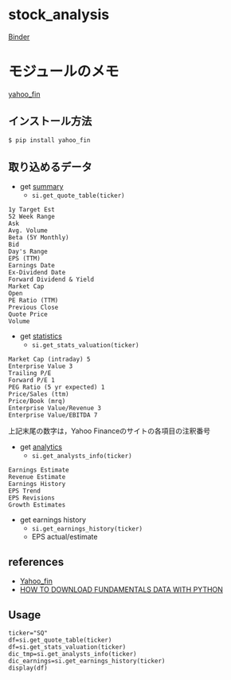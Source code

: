 # stock_analysis

[Binder](https://hub-binder.mybinder.ovh/user/jnishii-stock-analysis-dclja8dl/notebooks/yahoo_fin/yahoo_fin.ipynb) 


# モジュールのメモ

[yahoo_fin](http://theautomatic.net/yahoo_fin-documentation/#installation)

## インストール方法

```bash
$ pip install yahoo_fin
```

## 取り込めるデータ


- get [summary](https://finance.yahoo.com/quote/GOOGL?p=GOOGL)
    - `si.get_quote_table(ticker)`
```
1y Target Est
52 Week Range
Ask
Avg. Volume
Beta (5Y Monthly)
Bid
Day's Range
EPS (TTM)
Earnings Date
Ex-Dividend Date
Forward Dividend & Yield
Market Cap
Open
PE Ratio (TTM)
Previous Close
Quote Price
Volume
```
- get [statistics](https://finance.yahoo.com/quote/GOOGL/key-statistics?p=GOOGL)
    - `si.get_stats_valuation(ticker)`
```
Market Cap (intraday) 5
Enterprise Value 3
Trailing P/E
Forward P/E 1
PEG Ratio (5 yr expected) 1
Price/Sales (ttm)
Price/Book (mrq)
Enterprise Value/Revenue 3
Enterprise Value/EBITDA 7
```
上記末尾の数字は，Yahoo Financeのサイトの各項目の注釈番号
- get [analytics](https://finance.yahoo.com/quote/GOOGL/analysis?p=GOOGL)
    - `si.get_analysts_info(ticker)`
```
Earnings Estimate
Revenue Estimate
Earnings History
EPS Trend
EPS Revisions
Growth Estimates
```

- get earnings history
    - `si.get_earnings_history(ticker)`
    - EPS actual/estimate


## references
- [Yahoo_fin](http://theautomatic.net/yahoo_fin-documentation/)
- [HOW TO DOWNLOAD FUNDAMENTALS DATA WITH PYTHON](http://theautomatic.net/2020/05/05/how-to-download-fundamentals-data-with-python/)


## Usage

```
ticker="SQ"
df=si.get_quote_table(ticker)
df=si.get_stats_valuation(ticker)
dic_tmp=si.get_analysts_info(ticker)
dic_earnings=si.get_earnings_history(ticker)
display(df)
```